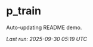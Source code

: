 # p_train

Auto-updating README demo.

<!--START_SECTION:status-->
_Last run: 2025-09-30 05:19 UTC_
<!--END_SECTION:status-->

































































































































































































































































































































































































































































































































































































































































































































































































































































































































































